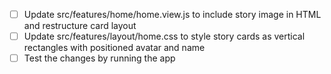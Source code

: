 - [ ] Update src/features/home/home.view.js to include story image in HTML and restructure card layout
- [ ] Update src/features/layout/home.css to style story cards as vertical rectangles with positioned avatar and name
- [ ] Test the changes by running the app
